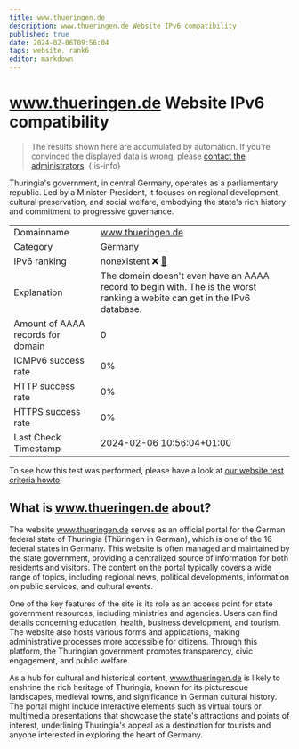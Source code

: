 ```yaml
---
title: www.thueringen.de
description: www.thueringen.de Website IPv6 compatibility
published: true
date: 2024-02-06T09:56:04
tags: website, rank6
editor: markdown
---
```


# www.thueringen.de Website IPv6 compatibility

> The results shown here are accumulated by automation. If you're convinced the displayed data is wrong, please [contact the administrators](/howto/chat). 
{.is-info}

Thuringia's government, in central Germany, operates as a parliamentary republic. Led by a Minister-President, it focuses on regional development, cultural preservation, and social welfare, embodying the state's rich history and commitment to progressive governance.


|   |   |
| - | - |
| Domainname | www.thueringen.de
| Category | Germany |
| IPv6 ranking | nonexistent :x: [🔗](/howto/ranking) |
| Explanation | The domain doesn't even have an AAAA record to begin with. The is the worst ranking a webite can get in the IPv6 database. |
| Amount of AAAA records for domain | 0 |
| ICMPv6 success rate | 0%|
| HTTP success rate | 0% |
| HTTPS success rate | 0% |
| Last Check Timestamp | 2024-02-06 10:56:04+01:00 |

To see how this test was performed, please have a look at [our website test criteria howto](/howto/testcriteria/website)!


## What is www.thueringen.de about?
The website www.thueringen.de serves as an official portal for the German federal state of Thuringia (Thüringen in German), which is one of the 16 federal states in Germany. This website is often managed and maintained by the state government, providing a centralized source of information for both residents and visitors. The content on the portal typically covers a wide range of topics, including regional news, political developments, information on public services, and cultural events.

One of the key features of the site is its role as an access point for state government resources, including ministries and agencies. Users can find details concerning education, health, business development, and tourism. The website also hosts various forms and applications, making administrative processes more accessible for citizens. Through this platform, the Thuringian government promotes transparency, civic engagement, and public welfare.

As a hub for cultural and historical content, www.thueringen.de is likely to enshrine the rich heritage of Thuringia, known for its picturesque landscapes, medieval towns, and significance in German cultural history. The portal might include interactive elements such as virtual tours or multimedia presentations that showcase the state's attractions and points of interest, underlining Thuringia's appeal as a destination for tourists and anyone interested in exploring the heart of Germany.


